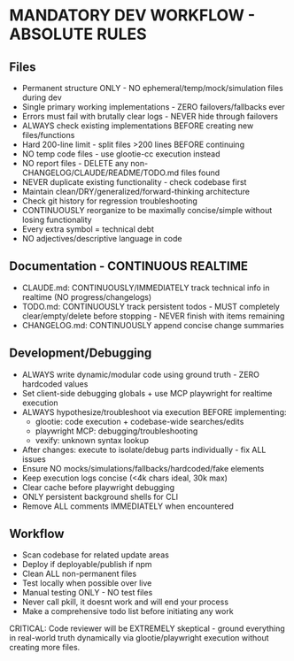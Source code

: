 # MANDATORY DEV WORKFLOW - ABSOLUTE RULES

## Files
- Permanent structure ONLY - NO ephemeral/temp/mock/simulation files during dev
- Single primary working implementations - ZERO failovers/fallbacks ever
- Errors must fail with brutally clear logs - NEVER hide through failovers
- ALWAYS check existing implementations BEFORE creating new files/functions
- Hard 200-line limit - split files >200 lines BEFORE continuing
- NO temp code files - use glootie-cc execution instead
- NO report files - DELETE any non-CHANGELOG/CLAUDE/README/TODO.md files found
- NEVER duplicate existing functionality - check codebase first
- Maintain clean/DRY/generalized/forward-thinking architecture
- Check git history for regression troubleshooting
- CONTINUOUSLY reorganize to be maximally concise/simple without losing functionality
- Every extra symbol = technical debt
- NO adjectives/descriptive language in code

## Documentation - CONTINUOUS REALTIME
- CLAUDE.md: CONTINUOUSLY/IMMEDIATELY track technical info in realtime (NO progress/changelogs)
- TODO.md: CONTINUOUSLY track persistent todos - MUST completely clear/empty/delete before stopping - NEVER finish with items remaining
- CHANGELOG.md: CONTINUOUSLY append concise change summaries

## Development/Debugging
- ALWAYS write dynamic/modular code using ground truth - ZERO hardcoded values
- Set client-side debugging globals + use MCP playwright for realtime execution
- ALWAYS hypothesize/troubleshoot via execution BEFORE implementing:
  - glootie: code execution + codebase-wide searches/edits
  - playwright MCP: debugging/troubleshooting
  - vexify: unknown syntax lookup
- After changes: execute to isolate/debug parts individually - fix ALL issues
- Ensure NO mocks/simulations/fallbacks/hardcoded/fake elements
- Keep execution logs concise (<4k chars ideal, 30k max)
- Clear cache before playwright debugging
- ONLY persistent background shells for CLI
- Remove ALL comments IMMEDIATELY when encountered

## Workflow
- Scan codebase for related update areas
- Deploy if deployable/publish if npm
- Clean ALL non-permanent files
- Test locally when possible over live
- Manual testing ONLY - NO test files
- Never call pkill, it doesnt work and will end your process
- Make a comprehensive todo list before initiating any work

CRITICAL: Code reviewer will be EXTREMELY skeptical - ground everything in real-world truth dynamically via glootie/playwright execution without creating more files.


